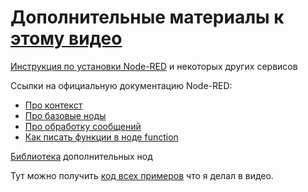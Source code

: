 # Дополнительные материалы к [этому видео](https://youtu.be/ucTUK3zNX1M)
[Инструкция по установки Node-RED](https://www.youtube.com/watch?v=IReCHprxwQ8) и некоторых других сервисов

Ссылки на официальную документацию Node-RED:

 - [Про контекст](https://nodered.org/docs/user-guide/context)
 - [Про базовые ноды](https://nodered.org/docs/user-guide/nodes)
 - [Про обработку сообщений](https://nodered.org/docs/user-guide/messages)
 - [Как писать функции в ноде function](https://nodered.org/docs/user-guide/writing-functions)

[Библиотека](https://flows.nodered.org/search?type=node) дополнительных нод

Тут можно получить [код всех примеров](https://github.com/internal-engineer/links/blob/main/node-red_base_nodes_flow.json) что я делал в видео.
